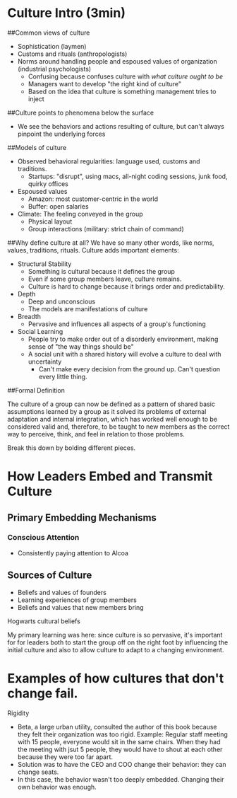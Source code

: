 # Culture Intro (3min)
##Common views of culture
- Sophistication (laymen)
- Customs and rituals (anthropologists)
- Norms around handling people and espoused values of organization (industrial psychologists)
  - Confusing because confuses culture with *what culture ought to be*
  - Managers want to develop "the right kind of culture"
  - Based on the idea that culture is something management tries to inject 

##Culture points to phenomena below the surface
  - We see the behaviors and actions resulting of culture, but can't always pinpoint the underlying forces

##Models of culture
  - Observed behavioral regularities: language used, customs and traditions. 
    - Startups: "disrupt", using macs, all-night coding sessions, junk food, quirky offices
  - Espoused values
    - Amazon: most customer-centric in the world
    - Buffer: open salaries
  - Climate: The feeling conveyed in the group
    - Physical layout
    - Group interactions (military: strict chain of command)

##Why define culture at all?
  We have so many other words, like norms, values, traditions, rituals.
  Culture adds important elements:
  - Structural Stability
    - Something is cultural because it defines the group
    - Even if some group members leave, culture remains.
    - Culture is hard to change because it brings order and predictability. 
  - Depth
    - Deep and unconscious
    - The models are manifestations of culture
  - Breadth
    - Pervasive and influences all aspects of a group's functioning
  - Social Learning
    - People try to make order out of a disorderly environment, making sense of "the way things should be"
    - A social unit with a shared history will evolve a culture to deal with uncertainty
      - Can't make every decision from the ground up. Can't question every little thing.

##Formal Definition

The culture of a group can now be defined as a pattern of shared basic assumptions learned by a group as it solved its problems of external adaptation and internal integration, which has worked well enough to be considered valid and, therefore, to be taught to new members as the correct way to perceive, think, and feel in relation to those problems.

Break this down by bolding different pieces.

# How Leaders Embed and Transmit Culture
## Primary Embedding Mechanisms
### Conscious Attention
- Consistently paying attention to Alcoa

## Sources of Culture
- Beliefs and values of founders
- Learning experiences of group members
- Beliefs and values that new members bring

Hogwarts cultural beliefs

My primary learning was here: since culture is so pervasive, it's important for for leaders both to 
start the group off on the right foot by influencing the initial culture and also to allow
culture to adapt to a changing environment.

# Examples of how cultures that don't change fail.
Rigidity
 - Beta, a large urban utility, consulted the author of this book because they felt their organization was
 too rigid. Example: Regular staff meeting with 15 people, everyone would sit in the same chairs. When
 they had the meeting with jsut 5 people, they would have to shout at each other because they were too far
 apart. 
 - Solution was to have the CEO and COO change their behavior: they can change seats.
 - In this case, the behavior wasn't too deeply embedded. Changing their own behavior was enough.

